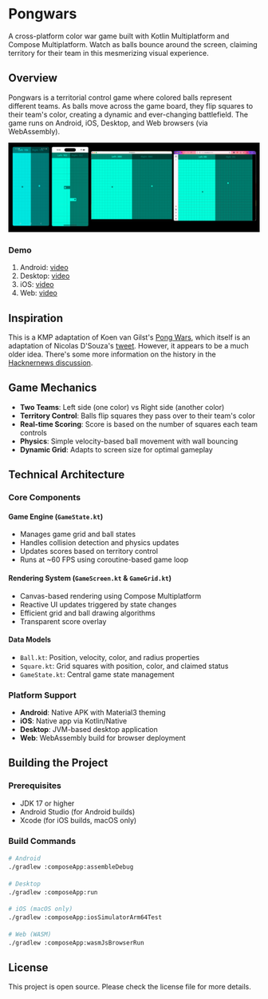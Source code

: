 # Pongwars

A cross-platform color war game built with Kotlin Multiplatform and Compose Multiplatform.
Watch as balls bounce around the screen, claiming territory for their team in this mesmerizing visual experience.

## Overview

Pongwars is a territorial control game where colored balls represent different teams.
As balls move across the game board, they flip squares to their team's color, creating a dynamic and ever-changing battlefield. The game runs on Android, iOS, Desktop, and Web browsers (via WebAssembly).

![Pongwars across all platforms](/demo/all.png)

### Demo

1. Android: [video](/demo/pongwars-android.mp4)
2. Desktop: [video](/demo/pongwars-desktop.mov)
3. iOS: [video](/demo/pongwars-ios.mp4)
4. Web: [video](/demo/pongwars-web.mov)

## Inspiration

This is a KMP adaptation of Koen van Gilst's [Pong Wars](https://github.com/vnglst/pong-wars), which itself is an
adaptation of Nicolas D'Souza's [tweet](https://twitter.com/nicolasdnl/status/1749715070928433161).
However, it appears to be a much older idea. There's some more information on the history in the [Hacknernews discussion](https://news.ycombinator.com/item?id=39159418).

## Game Mechanics

- **Two Teams**: Left side (one color) vs Right side (another color)
- **Territory Control**: Balls flip squares they pass over to their team's color
- **Real-time Scoring**: Score is based on the number of squares each team controls
- **Physics**: Simple velocity-based ball movement with wall bouncing
- **Dynamic Grid**: Adapts to screen size for optimal gameplay

## Technical Architecture

### Core Components

#### Game Engine (`GameState.kt`)
- Manages game grid and ball states
- Handles collision detection and physics updates
- Updates scores based on territory control
- Runs at ~60 FPS using coroutine-based game loop

#### Rendering System (`GameScreen.kt` & `GameGrid.kt`)
- Canvas-based rendering using Compose Multiplatform
- Reactive UI updates triggered by state changes
- Efficient grid and ball drawing algorithms
- Transparent score overlay

#### Data Models
- `Ball.kt`: Position, velocity, color, and radius properties
- `Square.kt`: Grid squares with position, color, and claimed status
- `GameState.kt`: Central game state management

### Platform Support

- **Android**: Native APK with Material3 theming
- **iOS**: Native app via Kotlin/Native
- **Desktop**: JVM-based desktop application
- **Web**: WebAssembly build for browser deployment

## Building the Project

### Prerequisites
- JDK 17 or higher
- Android Studio (for Android builds)
- Xcode (for iOS builds, macOS only)

### Build Commands

```bash
# Android
./gradlew :composeApp:assembleDebug

# Desktop
./gradlew :composeApp:run

# iOS (macOS only)
./gradlew :composeApp:iosSimulatorArm64Test

# Web (WASM)
./gradlew :composeApp:wasmJsBrowserRun
```

## License

This project is open source. Please check the license file for more details.

